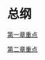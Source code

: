# 总纲

[第一章重点](https://github.com/Nick19861111/animation/tree/main/1 "第一章重点")

[第二章重点](https://github.com/Nick19861111/animation/tree/main/2 "第二章重点")